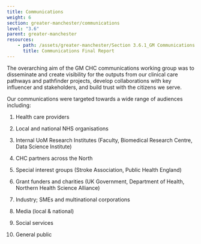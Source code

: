 ```yaml
---
title: Communications
weight: 6
section: greater-manchester/communications
level: "3.6"
parent: greater-manchester
resources: 
    - path: /assets/greater-manchester/Section 3.6.1_GM Communications Final report.pdf
      title: Communications Final Report
---
```


The overarching aim of the GM CHC communications working group was to disseminate and create visibility	for the outputs from	our clinical care pathways and pathfinder	projects, develop collaborations with key	influencer and stakeholders, and build trust with the citizens	we serve.	

Our communications were targeted towards a wide	range of audiences including:
1. Health care	providers

2. Local and national	NHS organisations

3. Internal UoM Research Institutes	(Faculty, Biomedical Research Centre, Data Science Institute)	

4. CHC	partners across the North

5. Special interest groups (Stroke Association, Public Health England)	

6. Grant funders and charities (UK Government, Department of Health, Northern Health Science Alliance)	

7. Industry; SMEs and	multinational	corporations	

8. Media (local & national)	

9. Social services	

10. General public
